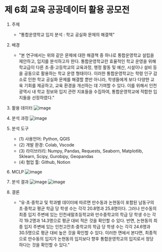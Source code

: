 # 제 6회 교육 공공데이터 활용 공모전

1. 주제
   - "통합운영학교 입지 분석 : 학교 공실화 문제의 해결책"
   
2. 배경
   - "본 연구에서는 위와 같은 문제에 대한 해결책 중 하나로 통합운영학교 설립을 제안하고, 입지를 분석하고자 한다. 통합운영학교란 효율적인 학교 운영을 위해 학교급이 다른 초·중·고등학교의 교육과정, 행정 활동 및 예산,
      시설이나 설비 등을 공동으로 활용하는 학교 운영 형태이다. 이러한 통합운영학교는 학령 인구 감소로 인한 학교 공실화 문제를 해결할 뿐만 아니라, 학생들에게 보다 다양한 교육 기회를 제공하고,
      교육 환경을 개선하는 데 기여할 수 있다. 이를 위해서 인천광역시 내 학교 정보와 입지 관련 지표들을 수집하여, 통합운영학교에 적합한 입지들을 선정하였다."
     
3. 활용 데이터
    ![image](https://github.com/2millionwon/Education_Data_Competition/assets/161268939/ab338b9f-f86c-4b90-91e9-c938b2a07ca3)
  
4. 분석 과정
    ![image](https://github.com/2millionwon/Education_Data_Competition/assets/161268939/aae52927-6e21-4a32-a0db-7593f4c7c2e3)
  
5. 분석 도구
   - (1)	사용언어: Python, QGIS
   - (2)	개발 환경: Colab, Vscode
   - (3)	라이브러리: Numpy, Pandas, Requests, Seaborn, Matplotlib, Sklearn, Scipy, Gurobipy, Geopandas 
   - (4)	협업 툴: Github, Notion 

6. MCLP
    ![image](https://github.com/2millionwon/Education_Data_Competition/assets/161268939/215c6801-0b69-4f4d-a473-8348138deb93)
  
7. 분석 결과
    ![image](https://github.com/2millionwon/Education_Data_Competition/assets/161268939/dbdff6cd-192d-4ff1-8f70-41e9de55e080)
    ![image](https://github.com/2millionwon/Education_Data_Competition/assets/161268939/74ea340d-2683-4c1e-afc0-cb98bc25bfc7)
  
8. 결론
   - "유·초·중학교 및 학과별 데이터에 따르면 만수동과 논현동이 포함된 남동구의 초·중학교 평균 학급 당 학생 수는 각각 20.8명과 25.8명이다. 그러나 만수동의 최종 입지 주변에 있는 인천새말초등학교와 만수중학교의
      학급 당 학생 수는 각각 19.2명과 14.3명으로 평균 대비 적은 것을 확인할 수 있다. 반면, 논현동의 최종 입지 주변에 있는 인천고잔초·중학교의 학급 당 학생 수는 각각 24.6명과 30.5명으로 평균 대비 높은 것을
      확인할 수 있다. 이러한 면에서 본다면, 최종적으로 만수동의 입지가 논현동의 입지보다 향후 통합운영학교의 입지로서 정당하다는 것을 확인할 수 있다."




